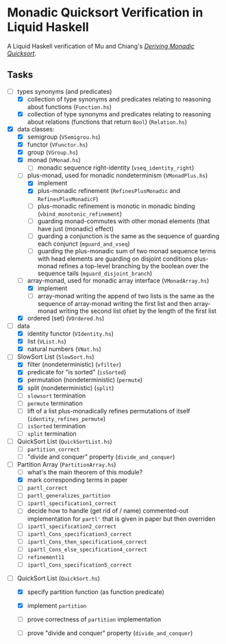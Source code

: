 # Monadic Quicksort Verification in Liquid Haskell


A Liquid Haskell verification of Mu and Chiang's _[Deriving Monadic Quicksort][Mu S, Chiang T - Declarative Pearl- Deriving Monadic Quicksort]_.

## Tasks


- [ ] types synonyms (and predicates)
  - [x] collection of type synonyms and predicates relating to reasoning about functions (`Function.hs`)
  - [x] collection of type synonyms and predicates relating to reasoning about relations (functions that return `Bool`) (`Relation.hs`)
- [x] data classes:
  - [x] semigroup (`VSemigrou.hs`)
  - [x] functor (`VFunctor.hs`)
  - [x] group (`VGroup.hs`)
  - [x] monad (`VMonad.hs`)
    - [ ] monadic sequence right-identity (`vseq_identity_right`)
  - [ ] plus-monad, used for monadic nondeterminism (`VMonadPlus.hs`)
    - [x] implement
    - [x] plus-monadic refinement (`RefinesPlusMonadic` and `RefinesPlusMonadicF`)
    - [ ] plus-monadic refinement is monotic in monadic binding (`vbind_monotonic_refinement`)
    - [ ] guarding monad-commutes with other monad elements (that have just (monadic) effect)
    - [ ] guarding a conjunction is the same as the sequence of guarding each conjunct (`mguard_and_vseq`)
    - [ ] guarding the plus-monadic sum of two monad sequence terms with head elements are guarding on disjoint conditions plus-monad refines a top-level branching by the boolean over the sequence tails (`mguard_disjoint_branch`)
  - [ ] array-monad, used for monadic array interface (`VMonadArray.hs`)
    - [x] implement
    - [ ] array-monad writing the append of two lists is the same as the sequence of array-monad writing the first list and then array-monad writing the second list ofset by the length of the first list
  - [x] ordered (set) (`VOrdered.hs`)
- [ ] data
  - [x] identity functor (`VIdentity.hs`)
  - [x] list (`VList.hs`)
  - [x] natural numbers (`VNat.hs`)
- [ ] SlowSort List (`SlowSort.hs`)
  - [x] filter (nondeterministic) (`vfilter`)
  - [x] predicate for "is sorted" (`isSorted`)
  - [x] permutation (nondeterministic) (`permute`)
  - [x] split (nondeterministic) (`split`)
  - [ ] `slowsort` termination
  - [ ] `permute` termination
  - [ ] lift of a list plus-monadically refines permutations of itself (`identity_refines_permute`)
  - [ ] `isSorted` termination
  - [ ] `split` termination
- [ ] QuickSort List (`QuickSortList.hs`)
  - [ ] `partition_correct`
  - [ ] "divide and conquer" property (`divide_and_conquer`)
- [ ] Partition Array (`PartitionArray.hs`)
  - [ ] what's the main theorem of this module?
  - [x] mark corresponding terms in paper 
  - [ ] `partl_correct`
  - [ ] `partl_generalizes_partition`
  - [ ] `ipartl_specification1_correct`
  - [ ] decide how to handle (get rid of / name) commented-out implementation for `partl'` that is given in paper but then overriden
  - [ ] `ipartl_specification2_correct`
  - [ ] `ipartl_Cons_specification3_correct`
  - [ ] `ipartl_Cons_then_specification4_correct`
  - [ ] `ipartl_Cons_else_specification4_correct`
  - [ ] `refinement11`
  - [ ] `ipartl_Cons_specification5_correct`

<!-- old -->
- [ ] QuickSort List (`QuickSort.hs`)
  - [x] specify partition function (as function predicate)
  - [x] implement `partition`
  - [ ] prove correctness of `partition` implementation
  - [ ] prove "divide and conquer" property (`divide_and_conquer`)



<!-- References -->

[Mu S, Chiang T - Declarative Pearl- Deriving Monadic Quicksort]: https://scm.iis.sinica.edu.tw/pub/2020-monadic-sort.pdf
